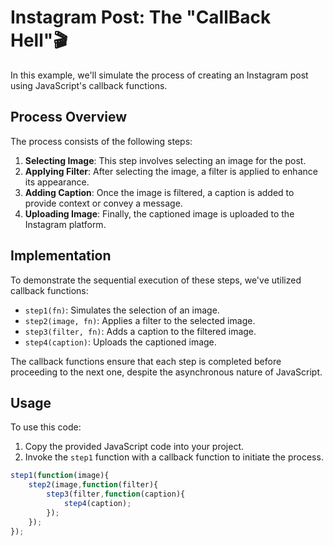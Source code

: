 # Instagram Post: The "CallBack Hell"🎬

In this example, we'll simulate the process of creating an Instagram post using JavaScript's callback functions.

## Process Overview

The process consists of the following steps:

1. **Selecting Image**: This step involves selecting an image for the post.
2. **Applying Filter**: After selecting the image, a filter is applied to enhance its appearance.
3. **Adding Caption**: Once the image is filtered, a caption is added to provide context or convey a message.
4. **Uploading Image**: Finally, the captioned image is uploaded to the Instagram platform.

## Implementation

To demonstrate the sequential execution of these steps, we've utilized callback functions:

- `step1(fn)`: Simulates the selection of an image.
- `step2(image, fn)`: Applies a filter to the selected image.
- `step3(filter, fn)`: Adds a caption to the filtered image.
- `step4(caption)`: Uploads the captioned image.

The callback functions ensure that each step is completed before proceeding to the next one, despite the asynchronous nature of JavaScript.

## Usage

To use this code:

1. Copy the provided JavaScript code into your project.
2. Invoke the `step1` function with a callback function to initiate the process.

```javascript
step1(function(image){
    step2(image,function(filter){
        step3(filter,function(caption){
            step4(caption);
        });
    });
});
